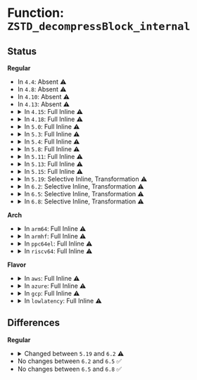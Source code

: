 # Function: <code>ZSTD_decompressBlock_internal</code>

## Status
<b>Regular</b>
<ul>
<li>
In <code>4.4</code>: Absent ⚠️
</li>
<li>
In <code>4.8</code>: Absent ⚠️
</li>
<li>
In <code>4.10</code>: Absent ⚠️
</li>
<li>
In <code>4.13</code>: Absent ⚠️
</li>
<li>
<details>
<summary>In <code>4.15</code>: Full Inline ⚠️</summary>

**Collision:** Unique Static

**Inline:** Full

**Transformation:** False

**Instances:**

```
In lib/zstd/decompress.c (ffffffff814b8936)
Location: lib/zstd/decompress.c:1445
Inline: True
Inline callers:
  - lib/zstd/decompress.c:ZSTD_decompressStream
  - lib/zstd/decompress.c:ZSTD_decompressContinue
  - lib/zstd/decompress.c:ZSTD_decompressDCtx
  - lib/zstd/decompress.c:ZSTD_decompressBlock
```
</details>
</li>
<li>
<details>
<summary>In <code>4.18</code>: Full Inline ⚠️</summary>

**Collision:** Unique Static

**Inline:** Full

**Transformation:** False

**Instances:**

```
In lib/zstd/decompress.c (ffffffff814e99ea)
Location: lib/zstd/decompress.c:1445
Inline: True
Inline callers:
  - lib/zstd/decompress.c:ZSTD_decompressContinue
  - lib/zstd/decompress.c:ZSTD_decompressDCtx
  - lib/zstd/decompress.c:ZSTD_decompressBlock
```
</details>
</li>
<li>
<details>
<summary>In <code>5.0</code>: Full Inline ⚠️</summary>

**Collision:** Unique Static

**Inline:** Full

**Transformation:** False

**Instances:**

```
In lib/zstd/decompress.c (ffffffff814fd946)
Location: lib/zstd/decompress.c:1445
Inline: True
Inline callers:
  - lib/zstd/decompress.c:ZSTD_decompressContinue
  - lib/zstd/decompress.c:ZSTD_decompressContinue
  - lib/zstd/decompress.c:ZSTD_decompressDCtx
  - lib/zstd/decompress.c:ZSTD_decompressDCtx
  - lib/zstd/decompress.c:ZSTD_decompressBlock
  - lib/zstd/decompress.c:ZSTD_decompressBlock
```
</details>
</li>
<li>
<details>
<summary>In <code>5.3</code>: Full Inline ⚠️</summary>

**Collision:** Unique Static

**Inline:** Full

**Transformation:** False

**Instances:**

```
In lib/zstd/decompress.c (ffffffff8152b341)
Location: lib/zstd/decompress.c:1445
Inline: True
Inline callers:
  - lib/zstd/decompress.c:ZSTD_decompressContinue
  - lib/zstd/decompress.c:ZSTD_decompressContinue
  - lib/zstd/decompress.c:ZSTD_decompressDCtx
  - lib/zstd/decompress.c:ZSTD_decompressDCtx
  - lib/zstd/decompress.c:ZSTD_decompressBlock
  - lib/zstd/decompress.c:ZSTD_decompressBlock
```
</details>
</li>
<li>
<details>
<summary>In <code>5.4</code>: Full Inline ⚠️</summary>

**Collision:** Unique Static

**Inline:** Full

**Transformation:** False

**Instances:**

```
In lib/zstd/decompress.c (ffffffff8154c1d1)
Location: lib/zstd/decompress.c:1445
Inline: True
Inline callers:
  - lib/zstd/decompress.c:ZSTD_decompressContinue
  - lib/zstd/decompress.c:ZSTD_decompressContinue
  - lib/zstd/decompress.c:ZSTD_decompressDCtx
  - lib/zstd/decompress.c:ZSTD_decompressDCtx
  - lib/zstd/decompress.c:ZSTD_decompressBlock
  - lib/zstd/decompress.c:ZSTD_decompressBlock
```
</details>
</li>
<li>
<details>
<summary>In <code>5.8</code>: Full Inline ⚠️</summary>

**Collision:** Unique Static

**Inline:** Full

**Transformation:** False

**Instances:**

```
In lib/zstd/decompress.c (ffffffff815d7ab4)
Location: lib/zstd/decompress.c:1445
Inline: True
Inline callers:
  - lib/zstd/decompress.c:ZSTD_decompressContinue
  - lib/zstd/decompress.c:ZSTD_decompressContinue
  - lib/zstd/decompress.c:ZSTD_decompressMultiFrame
  - lib/zstd/decompress.c:ZSTD_decompressMultiFrame
  - lib/zstd/decompress.c:ZSTD_decompressBlock
  - lib/zstd/decompress.c:ZSTD_decompressBlock
```
</details>
</li>
<li>
<details>
<summary>In <code>5.11</code>: Full Inline ⚠️</summary>

**Collision:** Unique Static

**Inline:** Full

**Transformation:** False

**Instances:**

```
In lib/zstd/decompress.c (ffffffff815f56b9)
Location: lib/zstd/decompress.c:1445
Inline: True
Inline callers:
  - lib/zstd/decompress.c:ZSTD_decompressContinue
  - lib/zstd/decompress.c:ZSTD_decompressContinue
  - lib/zstd/decompress.c:ZSTD_decompressMultiFrame
  - lib/zstd/decompress.c:ZSTD_decompressMultiFrame
  - lib/zstd/decompress.c:ZSTD_decompressBlock
  - lib/zstd/decompress.c:ZSTD_decompressBlock
```
</details>
</li>
<li>
<details>
<summary>In <code>5.13</code>: Full Inline ⚠️</summary>

**Collision:** Unique Static

**Inline:** Full

**Transformation:** False

**Instances:**

```
In lib/zstd/decompress.c (ffffffff815d6e93)
Location: lib/zstd/decompress.c:1445
Inline: True
Inline callers:
  - lib/zstd/decompress.c:ZSTD_decompressContinue
  - lib/zstd/decompress.c:ZSTD_decompressContinue
  - lib/zstd/decompress.c:ZSTD_decompressMultiFrame
  - lib/zstd/decompress.c:ZSTD_decompressMultiFrame
  - lib/zstd/decompress.c:ZSTD_decompressBlock
  - lib/zstd/decompress.c:ZSTD_decompressBlock
```
</details>
</li>
<li>
<details>
<summary>In <code>5.15</code>: Full Inline ⚠️</summary>

**Collision:** Unique Static

**Inline:** Full

**Transformation:** False

**Instances:**

```
In lib/zstd/decompress.c (ffffffff816420ee)
Location: lib/zstd/decompress.c:1445
Inline: True
Inline callers:
  - lib/zstd/decompress.c:ZSTD_decompressContinue
  - lib/zstd/decompress.c:ZSTD_decompressContinue
  - lib/zstd/decompress.c:ZSTD_decompressMultiFrame
  - lib/zstd/decompress.c:ZSTD_decompressMultiFrame
  - lib/zstd/decompress.c:ZSTD_decompressBlock
  - lib/zstd/decompress.c:ZSTD_decompressBlock
```
</details>
</li>
<li>
<details>
<summary>In <code>5.19</code>: Selective Inline, Transformation ⚠️</summary>

```c
size_t ZSTD_decompressBlock_internal(ZSTD_DCtx *dctx, void *dst, size_t dstCapacity, const void *src, size_t srcSize, const int frame);
```

**Collision:** Unique Global

**Inline:** Selective

**Transformation:** True

**Instances:**

```
In lib/zstd/decompress/zstd_decompress_block.c (ffffffff8175a6e9)
Location: lib/zstd/decompress/zstd_decompress_block.c:1449
Inline: True
Inline callers:
  - lib/zstd/decompress/zstd_decompress_block.c:ZSTD_decompressBlock
Direct callers:
  - lib/zstd/decompress/zstd_decompress.c:ZSTD_decompressFrame
  - lib/zstd/decompress/zstd_decompress_block.c:ZSTD_decompressBlock
```
**Symbols:**

```
ffffffff8175a3f0-ffffffff8175a5ef: ZSTD_decompressBlock_internal.part.0 (STB_LOCAL)
ffffffff81ea382e-ffffffff81ea389e: ZSTD_decompressBlock_internal.part.0.cold (STB_LOCAL)
ffffffff8175a5f0-ffffffff8175a635: ZSTD_decompressBlock_internal (STB_GLOBAL)
```
</details>
</li>
<li>
<details>
<summary>In <code>6.2</code>: Selective Inline, Transformation ⚠️</summary>

```c
size_t ZSTD_decompressBlock_internal(ZSTD_DCtx *dctx, void *dst, size_t dstCapacity, const void *src, size_t srcSize, const int frame, const streaming_operation streaming);
```

**Collision:** Unique Global

**Inline:** Selective

**Transformation:** True

**Instances:**

```
In lib/zstd/decompress/zstd_decompress_block.c (ffffffff81883f79)
Location: lib/zstd/decompress/zstd_decompress_block.c:1978
Inline: True
Inline callers:
  - lib/zstd/decompress/zstd_decompress_block.c:ZSTD_decompressBlock
Direct callers:
  - lib/zstd/decompress/zstd_decompress.c:ZSTD_decompressFrame
  - lib/zstd/decompress/zstd_decompress_block.c:ZSTD_decompressBlock
```
**Symbols:**

```
ffffffff81883c10-ffffffff81883e45: ZSTD_decompressBlock_internal.part.0 (STB_LOCAL)
ffffffff8208bf43-ffffffff8208bfb3: ZSTD_decompressBlock_internal.part.0.cold (STB_LOCAL)
ffffffff81883e60-ffffffff81883eaa: ZSTD_decompressBlock_internal (STB_GLOBAL)
```
</details>
</li>
<li>
<details>
<summary>In <code>6.5</code>: Selective Inline, Transformation ⚠️</summary>

```c
size_t ZSTD_decompressBlock_internal(ZSTD_DCtx *dctx, void *dst, size_t dstCapacity, const void *src, size_t srcSize, const int frame, const streaming_operation streaming);
```

**Collision:** Unique Global

**Inline:** Selective

**Transformation:** True

**Instances:**

```
In lib/zstd/decompress/zstd_decompress_block.c (ffffffff818c6489)
Location: lib/zstd/decompress/zstd_decompress_block.c:1978
Inline: True
Inline callers:
  - lib/zstd/decompress/zstd_decompress_block.c:ZSTD_decompressBlock
Direct callers:
  - lib/zstd/decompress/zstd_decompress.c:ZSTD_decompressFrame
  - lib/zstd/decompress/zstd_decompress_block.c:ZSTD_decompressBlock
```
**Symbols:**

```
ffffffff818c6130-ffffffff818c6359: ZSTD_decompressBlock_internal.part.0 (STB_LOCAL)
ffffffff8210c2d4-ffffffff8210c33e: ZSTD_decompressBlock_internal.part.0.cold (STB_LOCAL)
ffffffff818c6370-ffffffff818c63ba: ZSTD_decompressBlock_internal (STB_GLOBAL)
```
</details>
</li>
<li>
<details>
<summary>In <code>6.8</code>: Selective Inline, Transformation ⚠️</summary>

```c
size_t ZSTD_decompressBlock_internal(ZSTD_DCtx *dctx, void *dst, size_t dstCapacity, const void *src, size_t srcSize, const int frame, const streaming_operation streaming);
```

**Collision:** Unique Global

**Inline:** Selective

**Transformation:** True

**Instances:**

```
In lib/zstd/decompress/zstd_decompress_block.c (ffffffff81918049)
Location: lib/zstd/decompress/zstd_decompress_block.c:1978
Inline: True
Inline callers:
  - lib/zstd/decompress/zstd_decompress_block.c:ZSTD_decompressBlock
Direct callers:
  - lib/zstd/decompress/zstd_decompress.c:ZSTD_decompressFrame
  - lib/zstd/decompress/zstd_decompress_block.c:ZSTD_decompressBlock
```
**Symbols:**

```
ffffffff81917cf0-ffffffff81917f19: ZSTD_decompressBlock_internal.part.0 (STB_LOCAL)
ffffffff821ea441-ffffffff821ea4ab: ZSTD_decompressBlock_internal.part.0.cold (STB_LOCAL)
ffffffff81917f30-ffffffff81917f7a: ZSTD_decompressBlock_internal (STB_GLOBAL)
```
</details>
</li>
</ul>
<b>Arch</b>
<ul>
<li>
<details>
<summary>In <code>arm64</code>: Full Inline ⚠️</summary>

**Collision:** Unique Static

**Inline:** Full

**Transformation:** False

**Instances:**

```
In lib/zstd/decompress.c (ffff800010658358)
Location: lib/zstd/decompress.c:1445
Inline: True
Inline callers:
  - lib/zstd/decompress.c:ZSTD_decompressContinue
  - lib/zstd/decompress.c:ZSTD_decompressContinue
  - lib/zstd/decompress.c:ZSTD_decompressDCtx
  - lib/zstd/decompress.c:ZSTD_decompressDCtx
  - lib/zstd/decompress.c:ZSTD_decompressBlock
  - lib/zstd/decompress.c:ZSTD_decompressBlock
```
</details>
</li>
<li>
<details>
<summary>In <code>armhf</code>: Full Inline ⚠️</summary>

**Collision:** Unique Static

**Inline:** Full

**Transformation:** False

**Instances:**

```
In lib/zstd/decompress.c (c0801b60)
Location: lib/zstd/decompress.c:1445
Inline: True
Inline callers:
  - lib/zstd/decompress.c:ZSTD_decompressContinue
  - lib/zstd/decompress.c:ZSTD_decompressContinue
  - lib/zstd/decompress.c:ZSTD_decompressDCtx
  - lib/zstd/decompress.c:ZSTD_decompressDCtx
  - lib/zstd/decompress.c:ZSTD_decompressBlock
  - lib/zstd/decompress.c:ZSTD_decompressBlock
```
</details>
</li>
<li>
<details>
<summary>In <code>ppc64el</code>: Full Inline ⚠️</summary>

**Collision:** Unique Static

**Inline:** Full

**Transformation:** False

**Instances:**

```
In lib/zstd/decompress.c (c000000000808890)
Location: lib/zstd/decompress.c:1445
Inline: True
Inline callers:
  - lib/zstd/decompress.c:ZSTD_decompressContinue
  - lib/zstd/decompress.c:ZSTD_decompressContinue
  - lib/zstd/decompress.c:ZSTD_decompressDCtx
  - lib/zstd/decompress.c:ZSTD_decompressDCtx
  - lib/zstd/decompress.c:ZSTD_decompressBlock
  - lib/zstd/decompress.c:ZSTD_decompressBlock
```
</details>
</li>
<li>
<details>
<summary>In <code>riscv64</code>: Full Inline ⚠️</summary>

**Collision:** Unique Static

**Inline:** Full

**Transformation:** False

**Instances:**

```
In lib/zstd/decompress.c (ffffffe00048617e)
Location: lib/zstd/decompress.c:1445
Inline: True
Inline callers:
  - lib/zstd/decompress.c:ZSTD_decompressContinue
  - lib/zstd/decompress.c:ZSTD_decompressContinue
  - lib/zstd/decompress.c:ZSTD_decompressDCtx
  - lib/zstd/decompress.c:ZSTD_decompressDCtx
  - lib/zstd/decompress.c:ZSTD_decompressBlock
  - lib/zstd/decompress.c:ZSTD_decompressBlock
```
</details>
</li>
</ul>
<b>Flavor</b>
<ul>
<li>
<details>
<summary>In <code>aws</code>: Full Inline ⚠️</summary>

**Collision:** Unique Static

**Inline:** Full

**Transformation:** False

**Instances:**

```
In lib/zstd/decompress.c (ffffffff815447b1)
Location: lib/zstd/decompress.c:1445
Inline: True
Inline callers:
  - lib/zstd/decompress.c:ZSTD_decompressContinue
  - lib/zstd/decompress.c:ZSTD_decompressContinue
  - lib/zstd/decompress.c:ZSTD_decompressDCtx
  - lib/zstd/decompress.c:ZSTD_decompressDCtx
  - lib/zstd/decompress.c:ZSTD_decompressBlock
  - lib/zstd/decompress.c:ZSTD_decompressBlock
```
</details>
</li>
<li>
<details>
<summary>In <code>azure</code>: Full Inline ⚠️</summary>

**Collision:** Unique Static

**Inline:** Full

**Transformation:** False

**Instances:**

```
In lib/zstd/decompress.c (ffffffff81534a91)
Location: lib/zstd/decompress.c:1445
Inline: True
Inline callers:
  - lib/zstd/decompress.c:ZSTD_decompressContinue
  - lib/zstd/decompress.c:ZSTD_decompressContinue
  - lib/zstd/decompress.c:ZSTD_decompressDCtx
  - lib/zstd/decompress.c:ZSTD_decompressDCtx
  - lib/zstd/decompress.c:ZSTD_decompressBlock
  - lib/zstd/decompress.c:ZSTD_decompressBlock
```
</details>
</li>
<li>
<details>
<summary>In <code>gcp</code>: Full Inline ⚠️</summary>

**Collision:** Unique Static

**Inline:** Full

**Transformation:** False

**Instances:**

```
In lib/zstd/decompress.c (ffffffff815404f1)
Location: lib/zstd/decompress.c:1445
Inline: True
Inline callers:
  - lib/zstd/decompress.c:ZSTD_decompressContinue
  - lib/zstd/decompress.c:ZSTD_decompressContinue
  - lib/zstd/decompress.c:ZSTD_decompressDCtx
  - lib/zstd/decompress.c:ZSTD_decompressDCtx
  - lib/zstd/decompress.c:ZSTD_decompressBlock
  - lib/zstd/decompress.c:ZSTD_decompressBlock
```
</details>
</li>
<li>
<details>
<summary>In <code>lowlatency</code>: Full Inline ⚠️</summary>

**Collision:** Unique Static

**Inline:** Full

**Transformation:** False

**Instances:**

```
In lib/zstd/decompress.c (ffffffff8155a321)
Location: lib/zstd/decompress.c:1445
Inline: True
Inline callers:
  - lib/zstd/decompress.c:ZSTD_decompressContinue
  - lib/zstd/decompress.c:ZSTD_decompressContinue
  - lib/zstd/decompress.c:ZSTD_decompressDCtx
  - lib/zstd/decompress.c:ZSTD_decompressDCtx
  - lib/zstd/decompress.c:ZSTD_decompressBlock
  - lib/zstd/decompress.c:ZSTD_decompressBlock
```
</details>
</li>
</ul>

## Differences
<b>Regular</b>
<ul>
<li>
<details>
<summary>Changed between <code>5.19</code> and <code>6.2</code> ⚠️</summary>
<ul>
<li>
<b>Param added. </b>
<code>const streaming_operation streaming</code>
</li>
</ul>
</details>
</li>
<li>
No changes between <code>6.2</code> and <code>6.5</code> ✅
</li>
<li>
No changes between <code>6.5</code> and <code>6.8</code> ✅
</li>
</ul>
